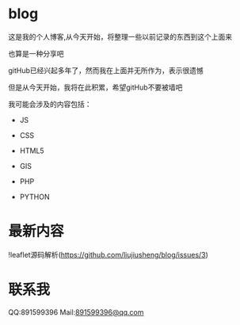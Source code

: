 # blog

这是我的个人博客,从今天开始，将整理一些以前记录的东西到这个上面来

也算是一种分享吧

gitHub已经兴起多年了，然而我在上面并无所作为，表示很遗憾

但是从今天开始，我将在此积累，希望gitHub不要被墙吧

我可能会涉及的内容包括：

* JS

* CSS

* HTML5

* GIS

* PHP

* PYTHON

# 最新内容
!leaflet源码解析(https://github.com/liujiusheng/blog/issues/3)
# 联系我
QQ:891599396
Mail:891599396@qq.com



